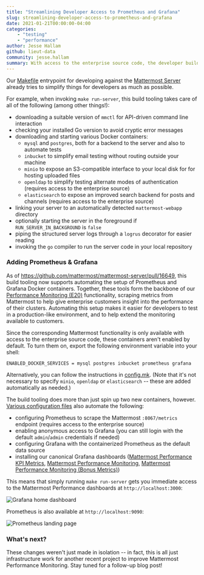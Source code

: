 ```yaml
---
title: "Streamlining Developer Access to Prometheus and Grafana"
slug: streamlining-developer-access-to-prometheus-and-grafana
date: 2021-01-21T00:00:00-04:00
categories:
    - "testing"
    - "performance"
author: Jesse Hallam
github: lieut-data
community: jesse.hallam
summary: With access to the enterprise source code, the developer build tooling now automates the setup of Prometheus and Grafana for performance monitoring. Even the canonical Grafana dashboards are setup without any manual configuration required!
---
```


Our [Makefile](https://github.com/mattermost/mattermost-server/blob/master/Makefile) entrypoint for developing against the [Mattermost Server](https://github.com/mattermost/mattermost-server) already tries to simplify things for developers as much as possible.

For example, when invoking `make run-server`, this build tooling takes care of all of the following (among other things!):
* downloading a suitable version of `mmctl` for API-driven command line interaction
* checking your installed Go version to avoid cryptic error messages
* downloading and starting various Docker containers:
    - `mysql` and `postgres`, both for a backend to the server and also to automate tests
    - `inbucket` to simplify email testing without routing outside your machine
    - `minio` to expose an S3-compatible interface to your local disk for for hosting uploaded files
    - `openldap` to simplify testing alternate modes of authentication (requires access to the enterprise source)
    - `elasticsearch` to expose an improved search backend for posts and channels (requires access to the enterprise source)
* linking your server to an automatically detected `mattermost-webapp` directory
* optionally starting the server in the foreground if `RUN_SERVER_IN_BACKGROUND` is `false`
* piping the structured server logs through a `logrus` decorator for easier reading
* invoking the `go` compiler to run the server code in your local repository

### Adding Prometheus & Grafana

As of https://github.com/mattermost/mattermost-server/pull/16649, this build tooling now supports automating the setup of Prometheus and Grafana Docker containers. Together, these tools form the backbone of our [Performance Monitoring (E20)](https://docs.mattermost.com/deployment/metrics.html) functionality, scraping metrics from Mattermost to help give enterprise customers insight into the performance of their clusters. Automating this setup makes it easier for developers to test in a production-like environment, and to help extend the monitoring available to customers.

Since the corresponding Mattermost functionality is only available with access to the enterprise source code, these containers aren't enabled by default. To turn them on, export the following environment variable into your shell:
```
ENABLED_DOCKER_SERVICES = mysql postgres inbucket prometheus grafana
```

Alternatively, you can follow the instructions in [config.mk](https://github.com/mattermost/mattermost-server/blob/master/config.mk). (Note that it's not necessary to specify `minio`, `openldap` or `elasticsearch` -- these are added automatically as needed.)

The build tooling does more than just spin up two new containers, however. [Various configuration files](https://github.com/mattermost/mattermost-server/tree/master/build/docker) also automate the following:
* configuring Prometheus to scrape the Mattermost `:8067/metrics` endpoint (requires access to the enterprise source)
* enabling anonymous access to Grafana (you can still login with the default `admin`/`admin` credentials if needed)
* configuring Grafana with the containerized Prometheus as the default data source
* installing our canonical Grafana dashboards ([Mattermost Performance KPI Metrics](https://grafana.com/grafana/dashboards/2539), [Mattermost Performance Monitoring](https://grafana.com/grafana/dashboards/2542), [Mattermost Performance Monitoring (Bonus Metrics)](https://grafana.com/grafana/dashboards/2545))

This means that simply running `make run-server` gets you immediate access to the Mattermost Performance dashboards at `http://localhost:3000`:

![Grafana home dashboard](/blog/2021-01-21-streamlining-developer-access-to-prometheus-and-grafana/grafana.png)

Prometheus is also available at `http://localhost:9090`:

![Prometheus landing page](/blog/2021-01-21-streamlining-developer-access-to-prometheus-and-grafana/prometheus.png)

### What's next?

These changes weren't just made in isolation -- in fact, this is all just infrastructure work for another recent project to improve Mattermost Performance Monitoring. Stay tuned for a follow-up blog post!
